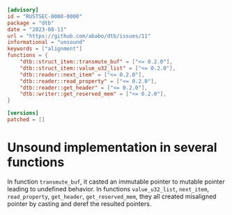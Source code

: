 ```toml
[advisory]
id = "RUSTSEC-0000-0000"
package = "dtb"
date = "2023-08-11"
url = "https://github.com/ababo/dtb/issues/11"
informational = "unsound"
keywords = ["alignment"]
functions = { 
    "dtb::struct_item::transmute_buf" = ["<= 0.2.0"],
    "dtb::struct_item::value_u32_list" = ["<= 0.2.0"],
    "dtb::reader::next_item" = ["<= 0.2.0"],
    "dtb::reader::read_property" = ["<= 0.2.0"],
    "dtb::reader::get_header" = ["<= 0.2.0"],
    "dtb::writer::get_reserved_mem" = ["<= 0.2.0"],
}

[versions]
patched = []
```

# Unsound implementation in several functions
In function `transmute_buf`, it casted an immutable pointer to mutable pointer leading to undefined behavior. In functions `value_u32_list`, `next_item`, `read_property`, `get_header`, `get_reserved_mem`, they all created misaligned pointer by casting and deref the resulted pointers.